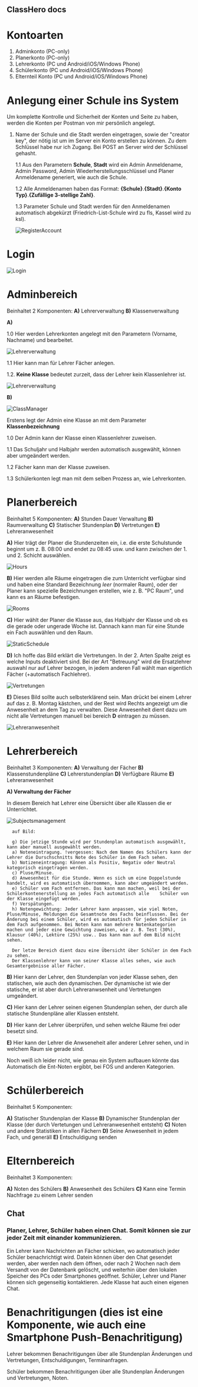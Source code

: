 ## ClassHero docs

# Kontoarten
1. Adminkonto (PC-only)
2. Planerkonto (PC-only)
3. Lehrerkonto (PC und Android/iOS/Windows Phone)
4. Schülerkonto (PC und Android/iOS/Windows Phone)
5. Elternteil Konto (PC und Android/iOS/Windows Phone)

# Anlegung einer Schule ins System

Um komplette Kontrolle und Sicherheit der Konten und Seite zu haben, werden die Konten per Postman von mir persönlich angelegt.

1. Name der Schule und die Stadt werden eingetragen, sowie der "creator key", der nötig ist um im Server ein Konto erstellen zu können.
   Zu dem Schlüssel habe nur ich Zugang. Bei POST an Server wird der Schlüssel gehasht.

    1.1 Aus den Parametern **Schule**, **Stadt** wird ein Admin Anmeldename, Admin Password, Admin Wiederherstellungsschlüssel und               Planer Anmeldename generiert, wie auch die Schule.
    
    1.2 Alle Anmeldenamen haben das Format: **{Schule}**.**{Stadt}**.**{Konto Typ}**.**{Zufällige 3-stellige Zahl}**. 
        
    1.3 Parameter Schule und Stadt werden für den Anmeldenamen automatisch abgekürzt (Friedrich-List-Schule wird zu fls, Kassel wird zu         ksl).
    
    ![RegisterAccount](Register.png)

# Login

   ![Login](Form.png)
   
# Adminbereich

Beinhaltet 2 Komponenten: 
   **A)** Lehrerverwaltung
   **B)** Klassenverwaltung
   
   **A)** 

   1.0 Hier werden Lehrerkonten angelegt mit den Parametern (Vorname, Nachname) und bearbeitet.

   ![Lehrerverwaltung](AddTeachers.png)
   
   1.1 Hier kann man für Lehrer Fächer anlegen.
   
   1.2. **Keine Klasse** bedeutet zurzeit, dass der Lehrer kein Klassenlehrer ist.

   ![Lehrerverwaltung](Subjects.png)
   
   **B)**
   
   ![ClassManager](ClassManager.png)
   
   Erstens legt der Admin eine Klasse an mit dem Parameter **Klassenbezeichnung**

   1.0 Der Admin kann der Klasse einen Klassenlehrer zuweisen.
   
   1.1 Das Schuljahr und Halbjahr werden automatisch ausgewählt, können aber umgeändert werden.
   
   1.2 Fächer kann man der Klasse zuweisen.
   
   1.3 Schülerkonten legt man mit dem selben Prozess an, wie Lehrerkonten. 
   
# Planerbereich

Beinhaltet 5 Komponenten:
   **A)** Stunden Dauer Verwaltung
   **B)** Raumverwaltung
   **C)** Statischer Stundenplan
   **D)** Vertretungen
   **E)** Lehreranwesenheit
      
      
   **A)**
      Hier trägt der Planer die Stundenzeiten ein, i.e. die erste Schulstunde beginnt um z. B. 08:00 und endet zu 08:45 usw. und kann         zwischen der 1. und 2. Schicht auswählen.
      
   ![Hours](Hours.png)

   **B)** 
      Hier werden alle Räume eingetragen die zum Unterricht verfügbar sind und haben eine Standard Bezeichnung _leer_ (normaler Raum),         oder der Planer kann spezielle Bezeichnungen erstellen, wie z. B. "PC Raum", und kann es an Räume befestigen.
      
   ![Rooms](Rooms.png)
   
   **C)**
      Hier wählt der Planer die Klasse aus, das Halbjahr der Klasse und ob es die gerade oder ungerade Woche ist. Dannach kann man für         eine Stunde ein Fach auswählen und den Raum.
      
   ![StaticSchedule](StaticSchedule.png)

   **D)**
      Ich hoffe das Bild erklärt die Vertretungen. In der 2. Arten Spalte zeigt es welche Inputs deaktiviert sind. Bei der Art                 "Betreuung" wird die Ersatzlehrer auswahl nur auf Lehrer bezogen, in jedem anderen Fall wählt man eigentlich Fächer (+automatisch       Fachlehrer).
   
   ![Vertretungen](Vertretungen.png)
      
   **E)**
      Dieses Bild sollte auch selbsterklärend sein. Man drückt bei einem Lehrer auf das z. B. Montag kästchen, und der Rest wird         Rechts angezeigt um die Anwesenheit an dem Tag zu verwalten. Diese Anwesenheit dient dazu um nicht alle Vertretungen manuell bei         bereich **D** eintragen zu müssen.

   ![Lehreranwesenheit](Lehreranwesenheit.png)
      
# Lehrerbereich

   Beinhaltet 3 Komponenten:
   **A)** Verwaltung der Fächer
   **B)** Klassenstundenpläne
   **C)** Lehrerstundenplan
   **D)** Verfügbare Räume
   **E)** Lehreranwesenheit
   
   **A) Verwaltung der Fächer**

   In diesem Bereich hat Lehrer eine Übersicht über alle Klassen die er Unterrichtet.
   
   ![Subjectsmanagement](Subjectsmanagement.png)

      auf Bild:

      g) Die jetzige Stunde wird per Stundenplan automatisch ausgewählt, kann aber manuell ausgewählt werden.
      a) Noteneintragung. !vergessen: Nach dem Namen des Schülers kann der Lehrer die Durschschnitts Note des Schüler in dem Fach sehen.
      b) Notizeneintragung: Können als Positiv, Negativ oder Neutral kategorisch eingetragen werden.
      c) Pluse/Minuse.
      d) Anwesenheit für die Stunde. Wenn es sich um eine Doppelstunde handelt, wird es automatisch übernommen, kann aber umgeändert werden.
      e) Schüler vom Fach entfernen. Das kann man machen, weil bei der Schülerkontenerstellung an jedes Fach automatisch alle    Schüler von der Klasse eingefügt werden.
      f) Verspätungen.
      h) Notengewichtung: Jeder Lehrer kann anpassen, wie viel Noten, Pluse/Minuse, Meldungen die Gesamtnote des Fachs beinflussen. Bei der Änderung bei einem Schüler, wird es automatisch für jeden Schüler in dem Fach aufgenommen. Bei Noten kann man mehrere Notenkategorien machen und jeder eine Gewichtung zuweisen, wie z. B. Test (30%), Klausur (40%), Lektüre (25%) usw.. Das kann man auf dem Bild nicht sehen.

      Der letze Bereich dient dazu eine Übersicht über Schüler in dem Fach zu sehen. 
      Der Klassenlehrer kann von seiner Klasse alles sehen, wie auch Gesamtergebnisse aller Fächer.
      
  **B)** Hier kann der Lehrer, den Stundenplan von jeder Klasse sehen, den statischen, wie auch den dynamischen. Der dynamische ist wie der statische, er ist aber durch Lehreranwsenheit und Vertretungen umgeändert.
  
  **C)** Hier kann der Lehrer seinen eigenen Stundenplan sehen, der durch alle statische Stundenpläne aller Klassen entsteht.
  
  **D)** Hier kann der Lehrer überprüfen, und sehen welche Räume frei oder besetzt sind.

  **E)** Hier kann der Lehrer die Anwseneheit aller anderer Lehrer sehen, und in welchem Raum sie gerade sind.
  
  Noch weiß ich leider nicht, wie genau ein System aufbauen könnte das Automatisch die Ent-Noten ergibbt, bei FOS und anderen       Kategorien.
     
# Schülerbereich
   Beinhaltet 5 Komponenten:
   
   **A)** Statischer Stundenplan der Klasse
   **B)** Dynamischer Stundenplan der Klasse (der durch Vertetungen und Lehreranwesenheit entsteht)
   **C)** Noten und andere Statistiken in allen Fächern
   **D)** Seine Anwesenheit in jedem Fach, und generäll
   **E)** Entschuldigung senden

# Elternbereich
   Beinhaltet 3 Komponenten:

   **A)** Noten des Schülers
   **B)** Anwesenheit des Schülers
   **C)** Kann eine Termin Nachfrage zu einem Lehrer senden

## Chat

   ### Planer, Lehrer, Schüler haben einen Chat. Somit können sie zur jeder Zeit mit einander kommunizieren. 
   
   Ein Lehrer kann Nachrichten an Fächer schicken, wo automatisch jeder Schüler benachrichtigt wird. 
   Datein können über den Chat gesendet werden, aber werden nach dem öffnen, oder nach 2 Wochen nach dem Versandt von der Datenbank gelöscht, und weiterhin über den lokalen Speicher des PCs oder Smartphones geöffnet.
   Schüler, Lehrer und Planer können sich gegenseitig kontaktieren.
   Jede Klasse hat auch einen eigenen Chat.

# Benachritigungen (dies ist eine Komponente, wie auch eine Smartphone Push-Benachritigung)

   Lehrer bekommen Benachritigungen über alle Stundenplan Änderungen und Vertretungen, Entschuldigungen, Terminanfragen.
   
   Schüler bekommen Benachritigungen über alle Stundenplan Änderungen und Vertretungen, Noten.
